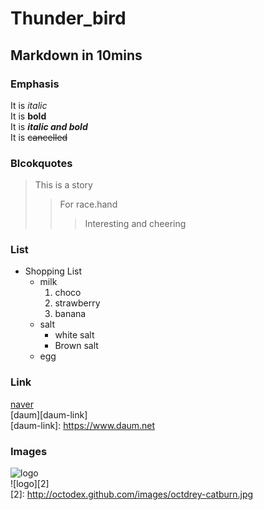 # Thunder_bird
## Markdown in 10mins

### Emphasis 
  It is *italic*   
  It is **bold**   
  It is ***italic and bold***   
  It is ~~cancelled~~

### Blcokquotes
> This is a story
>> For race.hand
>>> Interesting and cheering

### List
* Shopping List
  + milk
    1. choco
    2. strawberry
    3. banana
  * salt
    * white salt
    * Brown salt
  - egg
  
### Link
[naver](https://www.naver.com)   
[daum][daum-link]   
[daum-link]: https://www.daum.net
  
### Images
![logo](http://octodex.github.com/images/octdrey-catburn.jpg)   
![logo][2]   
  [2]: http://octodex.github.com/images/octdrey-catburn.jpg   
